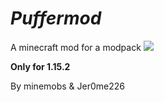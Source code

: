 # _Puffermod_
A minecraft mod for a modpack [![](http://cf.way2muchnoise.eu/puffermod.svg?badge_style=for_the_badge)](https://www.curseforge.com/minecraft/mc-mods/puffermod)

**Only for 1.15.2**

By minemobs & Jer0me226

